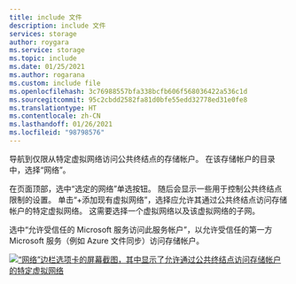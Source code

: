 ```yaml
---
title: include 文件
description: include 文件
services: storage
author: roygara
ms.service: storage
ms.topic: include
ms.date: 01/25/2021
ms.author: rogarana
ms.custom: include file
ms.openlocfilehash: 3c76988557bfa338bcfb606f568036422a536c1d
ms.sourcegitcommit: 95c2cbdd2582fa81d0bfe55edd32778ed31e0fe8
ms.translationtype: HT
ms.contentlocale: zh-CN
ms.lasthandoff: 01/26/2021
ms.locfileid: "98798576"
---
```

导航到仅限从特定虚拟网络访问公共终结点的存储帐户。 在该存储帐户的目录中，选择“网络”。 

在页面顶部，选中“选定的网络”单选按钮。 随后会显示一些用于控制公共终结点限制的设置。 单击“+添加现有虚拟网络”，选择应允许其通过公共终结点访问存储帐户的特定虚拟网络。 这需要选择一个虚拟网络以及该虚拟网络的子网。 

选中“允许受信任的 Microsoft 服务访问此服务帐户”，以允许受信任的第一方 Microsoft 服务（例如 Azure 文件同步）访问存储帐户。

[![“网络”边栏选项卡的屏幕截图，其中显示了允许通过公共终结点访问存储帐户的特定虚拟网络](media/storage-files-networking-endpoints-public-restrict-portal/restrict-public-endpoint-0.png)](media/storage-files-networking-endpoints-public-restrict-portal/restrict-public-endpoint-0.png#lightbox)